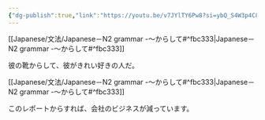 ```yaml
---
{"dg-publish":true,"link":"https://youtu.be/v7JYlTY6Pw8?si=ybQ_S4W3p4C8oBNj","tags":["Japanese-grammar","N2"],"permalink":"/002 Notes/2.～からして/","dgPassFrontmatter":true}
---
```


[[Japanese/文法/Japanese－N2 grammar -～からして#^fbc333\|Japanese－N2 grammar -～からして#^fbc333]]

彼の靴からして、彼がきれい好きの人だ。

[[Japanese/文法/Japanese－N2 grammar -～からして#^fbc333\|Japanese－N2 grammar -～からして#^fbc333]]

このレポートからすれば、会社のビジネスが減っています。